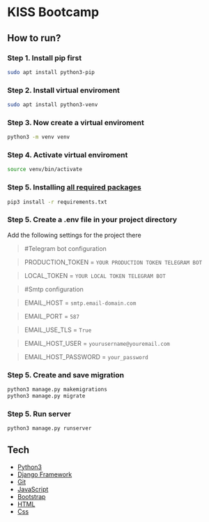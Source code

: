 # KISS Bootcamp
## How to run?
### Step 1. Install pip first
```sh
sudo apt install python3-pip
```
### Step 2. Install virtual enviroment
```sh
sudo apt install python3-venv
````
### Step 3. Now create a virtual enviroment
```sh
python3 -m venv venv
```
### Step 4. Activate virtual enviroment 
```sh
source venv/bin/activate
```
### Step 5. Installing [all required packages][]
```sh
pip3 install -r requirements.txt
```
### Step 5. Create a .env file in your project directory
Add the following settings for the project there
> #Telegram bot configuration  

> PRODUCTION_TOKEN = `YOUR PRODUCTION TOKEN TELEGRAM BOT`  

> LOCAL_TOKEN = `YOUR LOCAL TOKEN TELEGRAM BOT`  

> #Smtp configuration  

> EMAIL_HOST = `smtp.email-domain.com`  

> EMAIL_PORT = `587`  

> EMAIL_USE_TLS = `True`  

> EMAIL_HOST_USER = `yourusername@youremail.com`  

> EMAIL_HOST_PASSWORD = `your_password`  

### Step 5. Create and save migration
```sh
python3 manage.py makemigrations
python3 manage.py migrate
```
### Step 5. Run server
```sh
python3 manage.py runserver
```

## Tech
* [Python3](https://python.org)
* [Django Framework](https://docs.djangoproject.com)
* [Git](https://git-scm.com/)
* [JavaScript](https://www.javascript.com/)
* [Bootstrap](https://getbootstrap.com/)
* [HTML](https://html.com)
* [Css](https://www.w3.org/Style/CSS/Overview.en.html)

[all required packages]: requirements.txt
